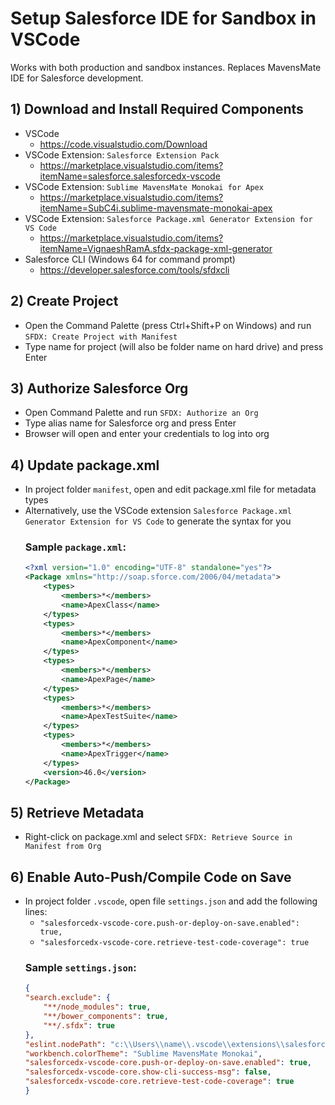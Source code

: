 # Setup Salesforce IDE for Sandbox in VSCode
Works with both production and sandbox instances. Replaces MavensMate IDE for Salesforce development.

## 1) Download and Install Required Components
- VSCode
    - https://code.visualstudio.com/Download
- VSCode Extension: `Salesforce Extension Pack`
    - https://marketplace.visualstudio.com/items?itemName=salesforce.salesforcedx-vscode
- VSCode Extension: `Sublime MavensMate Monokai for Apex`
    - https://marketplace.visualstudio.com/items?itemName=SubC4i.sublime-mavensmate-monokai-apex
- VSCode Extension: `Salesforce Package.xml Generator Extension for VS Code`
    - https://marketplace.visualstudio.com/items?itemName=VignaeshRamA.sfdx-package-xml-generator
- Salesforce CLI (Windows 64 for command prompt)
    - https://developer.salesforce.com/tools/sfdxcli

## 2) Create Project
- Open the Command Palette (press Ctrl+Shift+P on Windows) and run `SFDX: Create Project with Manifest`
- Type name for project (will also be folder name on hard drive) and press Enter

## 3) Authorize Salesforce Org
- Open Command Palette and run `SFDX: Authorize an Org`
- Type alias name for Salesforce org and press Enter
- Browser will open and enter your credentials to log into org

## 4) Update package.xml
- In project folder `manifest`, open and edit package.xml file for metadata types
- Alternatively, use the VSCode extension `Salesforce Package.xml Generator Extension for VS Code` to generate the syntax for you
    ### Sample `package.xml`:
    ~~~xml
    <?xml version="1.0" encoding="UTF-8" standalone="yes"?>
    <Package xmlns="http://soap.sforce.com/2006/04/metadata">
        <types>
            <members>*</members>
            <name>ApexClass</name>
        </types>
        <types>
            <members>*</members>
            <name>ApexComponent</name>
        </types>
        <types>
            <members>*</members>
            <name>ApexPage</name>
        </types>
        <types>
            <members>*</members>
            <name>ApexTestSuite</name>
        </types>
        <types>
            <members>*</members>
            <name>ApexTrigger</name>
        </types>
        <version>46.0</version>
    </Package>
    ~~~

## 5) Retrieve Metadata
- Right-click on package.xml and select `SFDX: Retrieve Source in Manifest from Org`

## 6) Enable Auto-Push/Compile Code on Save
- In project folder `.vscode`, open file `settings.json` and add the following lines:
    - ` "salesforcedx-vscode-core.push-or-deploy-on-save.enabled": true, `
    - ` "salesforcedx-vscode-core.retrieve-test-code-coverage": true `
    ### Sample `settings.json`:
    ~~~json
    {
    "search.exclude": {
        "**/node_modules": true,
        "**/bower_components": true,
        "**/.sfdx": true
    },
    "eslint.nodePath": "c:\\Users\\name\\.vscode\\extensions\\salesforce.salesforcedx-vscode-lwc-46.7.0\\node_modules",
    "workbench.colorTheme": "Sublime MavensMate Monokai",
    "salesforcedx-vscode-core.push-or-deploy-on-save.enabled": true,
    "salesforcedx-vscode-core.show-cli-success-msg": false,
    "salesforcedx-vscode-core.retrieve-test-code-coverage": true
    }
    ~~~